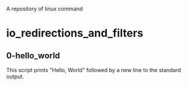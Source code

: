 A repository of linux command
# io_redirections_and_filters

## 0-hello_world

This script prints "Hello, World" followed by a new line to the standard output.
